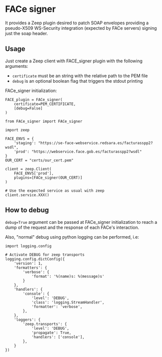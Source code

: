 # FACe signer

It provides a Zeep plugin desired to patch SOAP envelopes providing a pseudo-X509 WS-Security integration (expected by FACe servers) signing just the soap header.

## Usage

Just create a Zeep client with FACE_signer plugin with the following arguments:
  - `certificate` must be an string with the relative path to the PEM file
  - `debug` is an optional boolean flag that triggers the stdout printing

FACe_signer initialization:
```
FACE_plugin = FACe_signer(
    certificate=PEM_CERTIFICATE,
    [debug=False]
)
```


```
from FACe_signer import FACe_signer

import zeep

FACE_ENVS = {
    'staging': "https://se-face-webservice.redsara.es/facturasspp2?wsdl",
    'prod': "https://webservice.face.gob.es/facturasspp2?wsdl"
}
OUR_CERT = "certs/our_cert.pem"

client = zeep.Client(
    FACE_ENVS['prod'],
    plugins=[FACe_signer(OUR_CERT)]
)

# Use the expected service as usual with zeep
client.service.XXX()

```


## How to debug

`debug=True` argument can be passed at FACe_signer initialization to reach a dump of the request and the response of each FACe's interaction.

Also, "normal" debug using python logging can be performed, i.e:

```
import logging.config

# Activate DEBUG for zeep transports
logging.config.dictConfig({
    'version': 1,
    'formatters': {
        'verbose': {
            'format': '%(name)s: %(message)s'
        }
    },
    'handlers': {
        'console': {
            'level': 'DEBUG',
            'class': 'logging.StreamHandler',
            'formatter': 'verbose',
        },
    },
    'loggers': {
        'zeep.transports': {
            'level': 'DEBUG',
            'propagate': True,
            'handlers': ['console'],
        },
    }
})
```
